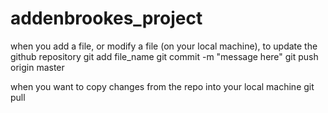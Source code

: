 # addenbrookes_project
when you add a file, or modify a file (on your local machine), to update the github repository
git add file_name
git commit -m "message here"
git push origin master

when you want to copy changes from the repo into your local machine
git pull
